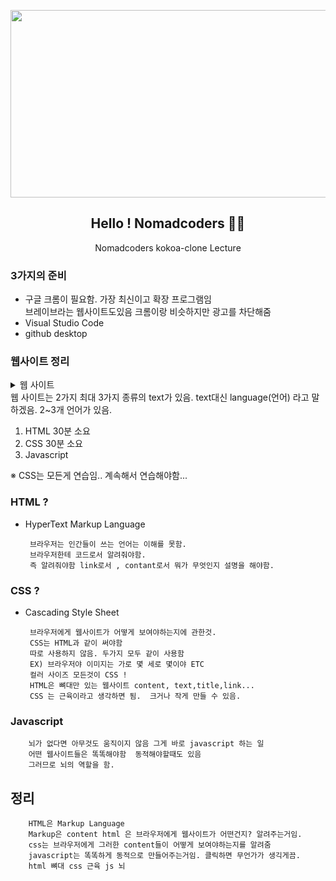 <p align="center">
  <img src="https://user-images.githubusercontent.com/110442250/202632000-14eb4b36-6c35-4bb8-b4ab-4632d794892c.png" height="300" width="600">
  <h2 align="center">Hello ! Nomadcoders 👨‍💻</h2>
  <p align="center">Nomadcoders kokoa-clone Lecture<p>

  </p>
</p>
  
  
### 3가지의 준비
  
  - 구글 크롬이 필요함. 가장 최신이고 확장 프로그램임 <br>
   브레이브라는 웹사이트도있음 크롬이랑 비슷하지만 광고를 차단해줌
  - Visual Studio Code  
  - github desktop

### 웹사이트 정리

<details > 
<summary> 웹 사이트 </summary>
 <p> 브라우저는 너의 코드를 생생하게 구현을 해주는것임. <br>
  즉 브라우저는 이 코드를 받고 구현을 해주는거임. <br>
  개발자로서 해야할것은 어떤 종류의 text를 써야하고 <br>
  text를 어디에 써야하는지를 배워야함. </p>
</details>
        웹 사이트는 2가지 최대 3가지 종류의 text가 있음.
        text대신 language(언어) 라고 말하겠음.
        2~3개 언어가 있음.

1. HTML 30분 소요
2. CSS  30분 소요 
3. Javascript <br>

※ CSS는 모든게 연습임.. 계속해서 연습해야함...


### HTML ? 

 - HyperText Markup Language 
 
        브라우저는 인간들이 쓰는 언어는 이해를 못함. 
        브라우저한테 코드로서 알려줘야함.
        즉 알려줘야함 link로서 , contant로서 뭐가 무엇인지 설명을 해야함. 

  

### CSS ? 

 - Cascading Style Sheet 
 
        브라우저에게 웹사이트가 어떻게 보여야하는지에 관한것.
        CSS는 HTML과 같이 써야함 
        따로 사용하지 않음. 두가지 모두 같이 사용함 
        EX) 브라우저야 이미지는 가로 몇 세로 몇이야 ETC
        컬러 사이즈 모든것이 CSS ! 
        HTML은 뼈대만 있는 웹사이트 content, text,title,link...
        CSS 는 근육이라고 생각하면 됨.  크거나 작게 만들 수 있음.

### Javascript

        뇌가 없다면 아무것도 움직이지 않음 그게 바로 javascript 하는 일
        어떤 웹사이트들은 똑똑해야함  동적해야할때도 있음 
        그러므로 뇌의 역할을 함. 

## 정리

        HTML은 Markup Language 
        Markup은 content html 은 브라우저에게 웹사이트가 어떤건지? 알려주는거임.
        css는 브라우저에게 그러한 content들이 어떻게 보여야하는지를 알려줌
        javascript는 똑똑하게 동적으로 만들어주는거임. 클릭하면 무언가가 생긱게끔.
        html 뼈대 css 근육 js 뇌

